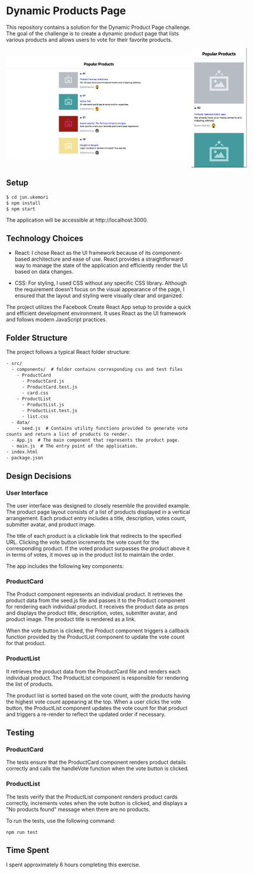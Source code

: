 # Dynamic Products Page

This repository contains a solution for the Dynamic Product Page challenge. The goal of the challenge is to create a dynamic product page that lists various products and allows users to vote for their favorite products.

<div style="display: flex; align-items: center;">
  <img width="600" alt="" src="./public/images/readme/web-size.png">
  <img width="150" alt="" src="./public/images/readme/phone-size.png">
</div>



## Setup

``` shell
$ cd jun.ukemori
$ npm install
$ npm start
```
The application will be accessible at http://localhost:3000.



## Technology Choices
- React: I chose React as the UI framework because of its component-based architecture and ease of use. React provides a straightforward way to manage the state of the application and efficiently render the UI based on data changes.

- CSS: For styling, I used CSS without any specific CSS library. Although the requirement doesn't focus on the visual appearance of the page, I ensured that the layout and styling were visually clear and organized.

The project utilizes the Facebook Create React App setup to provide a quick and efficient development environment. It uses React as the UI framework and follows modern JavaScript practices.


## Folder Structure
The project follows a typical React folder structure:
``` shell
- src/
  - components/  # folder contains corresponding css and test files
    - ProductCard
      - ProductCard.js
      - ProductCard.test.js
      - card.css
    - ProductList
      - ProductList.js
      - ProductList.test.js
      - list.css
  - data/
    - seed.js  # Contains utility functions provided to generate vote counts and return a list of products to render.
  - App.js  # The main component that represents the product page.
  - main.js  # The entry point of the application.
- index.html
- package.json

```
## Design Decisions
### User Interface

The user interface was designed to closely resemble the provided example. The product page layout consists of a list of products displayed in a vertical arrangement. Each product entry includes a title, description, votes count, submitter avatar, and product image.

The title of each product is a clickable link that redirects to the specified URL. Clicking the vote button increments the vote count for the corresponding product. If the voted product surpasses the product above it in terms of votes, it moves up in the product list to maintain the order.

The app includes the following key components:


### ProductCard
The Product component represents an individual product.  It retrieves the product data from the seed.js file and passes it to the Product component for rendering each individual product. It receives the product data as props and displays the product title, description, votes, submitter avatar, and product image. The product title is rendered as a link.

When the vote button is clicked, the Product component triggers a callback function provided by the ProductList component to update the vote count for that product.

### ProductList
It retrieves the product data from the ProductCard file and renders each individual product. 
The ProductList component is responsible for rendering the list of products.

The product list is sorted based on the vote count, with the products having the highest vote count appearing at the top. When a user clicks the vote button, the ProductList component updates the vote count for that product and triggers a re-render to reflect the updated order if necessary.


## Testing

### ProductCard
The tests ensure that the ProductCard component renders product details correctly and calls the handleVote function when the vote button is clicked.

### ProductList
The tests verify that the ProductList component renders product cards correctly, increments votes when the vote button is clicked, and displays a "No products found" message when there are no products.

To run the tests, use the following command:

``` shell
npm run test
```

## Time Spent

I spent approximately 6 hours completing this exercise.

